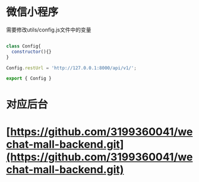 #   微信小程序

需要修改utils/config.js文件中的变量
```javascript

class Config{
  constructor(){}
}

Config.restUrl = 'http://127.0.0.1:8000/api/v1/';

export { Config }

```

#   对应后台
#   [https://github.com/3199360041/wechat-mall-backend.git](https://github.com/3199360041/wechat-mall-backend.git)
